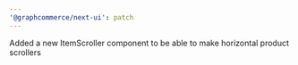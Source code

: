 ```yaml
---
'@graphcommerce/next-ui': patch
---
```


Added a new ItemScroller component to be able to make horizontal product scrollers
